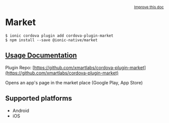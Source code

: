 <a style="float:right;font-size:12px;" href="http://github.com/ionic-team/ionic-native/edit/master/src/@ionic-native/plugins/market/index.ts#L1">
  Improve this doc
</a>

# Market

```
$ ionic cordova plugin add cordova-plugin-market
$ npm install --save @ionic-native/market
```

## [Usage Documentation](https://ionicframework.com/docs/native/market/)

Plugin Repo: [https://github.com/xmartlabs/cordova-plugin-market](https://github.com/xmartlabs/cordova-plugin-market)

Opens an app's page in the market place (Google Play, App Store)

## Supported platforms
- Android
- iOS



